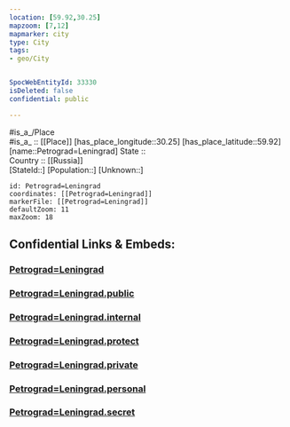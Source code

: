 ```yaml
---
location: [59.92,30.25] 
mapzoom: [7,12] 
mapmarker: city 
type: City
tags:
- geo/City


SpocWebEntityId: 33330
isDeleted: false
confidential: public

---
```

#is_a_/Place  
#is_a_ :: [[Place]] 
[has_place_longitude::30.25] 
[has_place_latitude::59.92] 
[name::Petrograd=Leningrad] 
State ::  
Country :: [[Russia]]  
[StateId::] 
[Population::] 
[Unknown::] 


```leaflet
id: Petrograd=Leningrad
coordinates: [[Petrograd=Leningrad]] 
markerFile: [[Petrograd=Leningrad]] 
defaultZoom: 11 
maxZoom: 18
```


## Confidential Links & Embeds: 

### [Petrograd=Leningrad](/_Standards/Earth/Continent/Europe/Europe~East/Russia/Russia~NorthWest/St.Petersburg,City/City/Petrograd=Leningrad.md) 

### [Petrograd=Leningrad.public](/_public/Earth/Continent/Europe/Europe~East/Russia/Russia~NorthWest/St.Petersburg,City/City/Petrograd=Leningrad.public.md) 

### [Petrograd=Leningrad.internal](/_internal/Earth/Continent/Europe/Europe~East/Russia/Russia~NorthWest/St.Petersburg,City/City/Petrograd=Leningrad.internal.md) 

### [Petrograd=Leningrad.protect](/_protect/Earth/Continent/Europe/Europe~East/Russia/Russia~NorthWest/St.Petersburg,City/City/Petrograd=Leningrad.protect.md) 

### [Petrograd=Leningrad.private](/_private/Earth/Continent/Europe/Europe~East/Russia/Russia~NorthWest/St.Petersburg,City/City/Petrograd=Leningrad.private.md) 

### [Petrograd=Leningrad.personal](/_personal/Earth/Continent/Europe/Europe~East/Russia/Russia~NorthWest/St.Petersburg,City/City/Petrograd=Leningrad.personal.md) 

### [Petrograd=Leningrad.secret](/_secret/Earth/Continent/Europe/Europe~East/Russia/Russia~NorthWest/St.Petersburg,City/City/Petrograd=Leningrad.secret.md)

